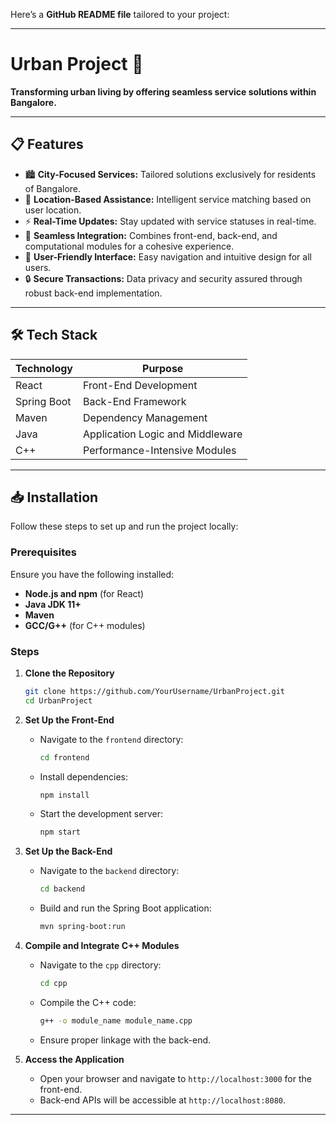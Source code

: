 Here’s a **GitHub README file** tailored to your project:

---

# Urban Project 🌆  
**Transforming urban living by offering seamless service solutions within Bangalore.**  

---

## 📋 Features  

- 🏙️ **City-Focused Services:** Tailored solutions exclusively for residents of Bangalore.  
- 📍 **Location-Based Assistance:** Intelligent service matching based on user location.  
- ⚡ **Real-Time Updates:** Stay updated with service statuses in real-time.  
- 🔄 **Seamless Integration:** Combines front-end, back-end, and computational modules for a cohesive experience.  
- 📱 **User-Friendly Interface:** Easy navigation and intuitive design for all users.  
- 🔒 **Secure Transactions:** Data privacy and security assured through robust back-end implementation.  

---

## 🛠️ Tech Stack  

| **Technology** | **Purpose**                       |  
|-----------------|-----------------------------------|  
| React           | Front-End Development            |  
| Spring Boot     | Back-End Framework               |  
| Maven           | Dependency Management            |  
| Java            | Application Logic and Middleware |  
| C++             | Performance-Intensive Modules    |  

---

## 📥 Installation  

Follow these steps to set up and run the project locally:  

### Prerequisites  
Ensure you have the following installed:  
- **Node.js and npm** (for React)  
- **Java JDK 11+**  
- **Maven**  
- **GCC/G++** (for C++ modules)  

### Steps  

1. **Clone the Repository**  
   ```bash  
   git clone https://github.com/YourUsername/UrbanProject.git  
   cd UrbanProject  
   ```  

2. **Set Up the Front-End**  
   - Navigate to the `frontend` directory:  
     ```bash  
     cd frontend  
     ```  
   - Install dependencies:  
     ```bash  
     npm install  
     ```  
   - Start the development server:  
     ```bash  
     npm start  
     ```  

3. **Set Up the Back-End**  
   - Navigate to the `backend` directory:  
     ```bash  
     cd backend  
     ```  
   - Build and run the Spring Boot application:  
     ```bash  
     mvn spring-boot:run  
     ```  

4. **Compile and Integrate C++ Modules**  
   - Navigate to the `cpp` directory:  
     ```bash  
     cd cpp  
     ```  
   - Compile the C++ code:  
     ```bash  
     g++ -o module_name module_name.cpp  
     ```  
   - Ensure proper linkage with the back-end.  

5. **Access the Application**  
   - Open your browser and navigate to `http://localhost:3000` for the front-end.  
   - Back-end APIs will be accessible at `http://localhost:8080`.  

---


